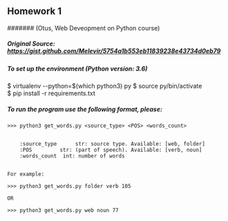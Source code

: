 ## Homework 1
####### (Otus, Web Deveopment on Python course)
##### Original Source: https://gist.github.com/Melevir/5754a1b553eb11839238e43734d0eb79

##### To set up the environment (Python version: 3.6)
$ virtualenv --python=$(which python3) py
$ source py/bin/activate  
$ pip install -r requirements.txt

##### To run the program use the following format, please:
    
    >>> python3 get_words.py <source_type> <POS> <words_count>
        

        :source_type      str: source type. Available: [web, folder]
        :POS         str: (part of speech). Available: [verb, noun]
        :words_count  int: number of words
        

    For example:

    >>> python3 get_words.py folder verb 105

    OR

    >>> python3 get_words.py web noun 77